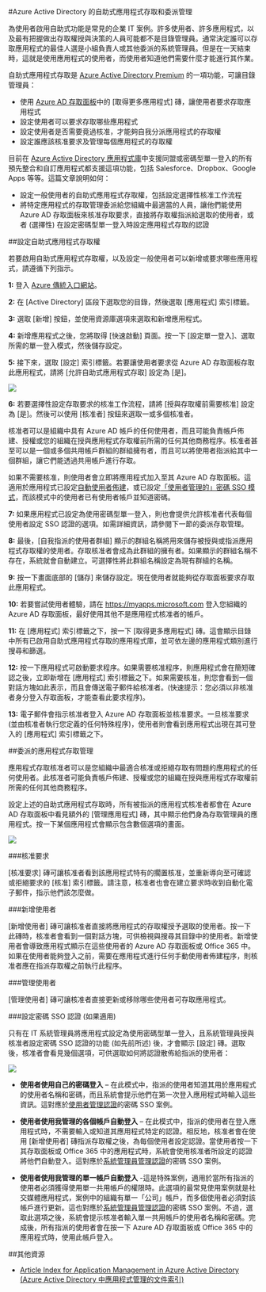 <properties
	pageTitle="Azure Active Directory 的自助式應用程式存取和委派管理 | Microsoft Azure"
	description="本文說明如何啟用 Azure Active Directory 的自助式應用程式存取和委派管理"
	services="active-directory"
	documentationCenter=""
	authors="asmalser-msft"
	manager="femila"
	editor=""/>

<tags
	ms.service="active-directory"
	ms.workload="identity"
	ms.tgt_pltfrm="na"
	ms.devlang="na"
	ms.topic="article"
	ms.date="02/09/2016"
	ms.author="asmalser"/>

#Azure Active Directory 的自助式應用程式存取和委派管理

為使用者啟用自助式功能是常見的企業 IT 案例。許多使用者、許多應用程式，以及最有把握做出存取權授與決策的人員可能都不是目錄管理員。通常決定誰可以存取應用程式的最佳人選是小組負責人或其他委派的系統管理員。但是在一天結束時，這就是使用應用程式的使用者，而使用者知道他們需要什麼才能進行其作業。

自助式應用程式存取是 [Azure Active Directory Premium](https://azure.microsoft.com/trial/get-started-active-directory/) 的一項功能，可讓目錄管理員：

* 使用 [Azure AD 存取面板](active-directory-appssoaccess-whatis.md#deploying-azure-ad-integrated-applications-to-users)中的 [取得更多應用程式] 磚，讓使用者要求存取應用程式
* 設定使用者可以要求存取哪些應用程式
* 設定使用者是否需要竟過核准，才能夠自我分派應用程式的存取權
* 設定誰應該核准要求及管理每個應用程式的存取權

目前在 [Azure Active Directory 應用程式庫](https://azure.microsoft.com/marketplace/active-directory/all/)中支援同盟或密碼型單一登入的所有預先整合和自訂應用程式都支援這項功能，包括 Salesforce、Dropbox、Google Apps 等等。這篇文章說明如何：

* 設定一般使用者的自助式應用程式存取權，包括設定選擇性核准工作流程
* 將特定應用程式的存取管理委派給您組織中最適當的人員，讓他們能使用 Azure AD 存取面板來核准存取要求，直接將存取權指派給選取的使用者，或者 (選擇性) 在設定密碼型單一登入時設定應用程式存取的認證


##設定自助式應用程式存取權

若要啟用自助式應用程式存取權，以及設定一般使用者可以新增或要求哪些應用程式，請遵循下列指示。

**1:** 登入 [Azure 傳統入口網站](https://manage.windowsazure.com/)。

**2:** 在 [Active Directory] 區段下選取您的目錄，然後選取 [應用程式] 索引標籤。

**3:** 選取 [新增] 按鈕，並使用資源庫選項來選取和新增應用程式。

**4:** 新增應用程式之後，您將取得 [快速啟動] 頁面。按一下 [設定單一登入]、選取所需的單一登入模式，然後儲存設定。

**5:** 接下來，選取 [設定] 索引標籤。若要讓使用者要求從 Azure AD 存取面板存取此應用程式，請將 [允許自助式應用程式存取] 設定為 [是]。

![][1]

**6:** 若要選擇性設定存取要求的核准工作流程，請將 [授與存取權前需要核准] 設定為 [是]。然後可以使用 [核准者] 按鈕來選取一或多個核准者。

核准者可以是組織中具有 Azure AD 帳戶的任何使用者，而且可能負責帳戶佈建、授權或您的組織在授與應用程式存取權前所需的任何其他商務程序。核准者甚至可以是一個或多個共用帳戶群組的群組擁有者，而且可以將使用者指派給其中一個群組，讓它們能透過共用帳戶進行存取。

如果不需要核准，則使用者會立即將應用程式加入至其 Azure AD 存取面板。這適用於應用程式已設定[自動使用者佈建](active-directory-saas-app-provisioning.md)，或已設定[「使用者管理的」密碼 SSO 模式](active-directory-appssoaccess-whatis.md#password-based-single-sign-on)，而該模式中的使用者已有使用者帳戶並知道密碼。

**7:** 如果應用程式已設定為使用密碼型單一登入，則也會提供允許核准者代表每個使用者設定 SSO 認證的選項。如需詳細資訊，請參閱下一節的委派存取管理。

**8:** 最後，[自我指派的使用者群組] 顯示的群組名稱將用來儲存被授與或指派應用程式存取權的使用者。存取核准者會成為此群組的擁有者。如果顯示的群組名稱不存在，系統就會自動建立。可選擇性將此群組名稱設定為現有群組的名稱。

**9:** 按一下畫面底部的 [儲存] 來儲存設定。現在使用者就能夠從存取面板要求存取此應用程式。

**10:** 若要嘗試使用者體驗，請在 https://myapps.microsoft.com 登入您組織的 Azure AD 存取面板，最好使用其他不是應用程式核准者的帳戶。

**11:** 在 [應用程式] 索引標籤之下，按一下 [取得更多應用程式] 磚。這會顯示目錄中所有已啟用自助式應用程式存取的應用程式庫，並可依左邊的應用程式類別進行搜尋和篩選。

**12:** 按一下應用程式可啟動要求程序。如果需要核准程序，則應用程式會在簡短確認之後，立即新增在 [應用程式] 索引標籤之下。如果需要核准，則您會看到一個對話方塊如此表示，而且會傳送電子郵件給核准者。(快速提示：您必須以非核准者身分登入存取面板，才能查看此要求程序)。

**13:** 電子郵件會指示核准者登入 Azure AD 存取面板並核准要求。一旦核准要求 (並由核准者執行您定義的任何特殊程序)，使用者則會看到應用程式出現在其可登入的 [應用程式] 索引標籤之下。

##委派的應用程式存取管理

應用程式存取核准者可以是您組織中最適合核准或拒絕存取有問題的應用程式的任何使用者。此核准者可能負責帳戶佈建、授權或您的組織在授與應用程式存取權前所需的任何其他商務程序。
 
設定上述的自助式應用程式存取時，所有被指派的應用程式核准者都會在 Azure AD 存取面板中看見額外的 [管理應用程式] 磚，其中顯示他們身為存取管理員的應用程式。按一下某個應用程式會顯示包含數個選項的畫面。

![][2]

###核准要求

[核准要求] 磚可讓核准者看到該應用程式特有的擱置核准，並重新導向至可確認或拒絕要求的 [核准] 索引標籤。請注意，核准者也會在建立要求時收到自動化電子郵件，指示他們該怎麼做。

###新增使用者

[新增使用者] 磚可讓核准者直接將應用程式的存取權授予選取的使用者。按一下此磚時，核准者會看到一個對話方塊，可供檢視與搜尋其目錄中的使用者。新增使用者會導致應用程式顯示在這些使用者的 Azure AD 存取面板或 Office 365 中。如果在使用者能夠登入之前，需要在應用程式進行任何手動使用者佈建程序，則核准者應在指派存取權之前執行此程序。

###管理使用者

[管理使用者] 磚可讓核准者直接更新或移除哪些使用者可存取應用程式。

###設定密碼 SSO 認證 (如果適用)

只有在 IT 系統管理員將應用程式設定為使用密碼型單一登入，且系統管理員授與核准者設定密碼 SSO 認證的功能 (如先前所述) 後，才會顯示 [設定] 磚。選取後，核准者會看見幾個選項，可供選取如何將認證散佈給指派的使用者：

![][3]

* **使用者使用自己的密碼登入** – 在此模式中，指派的使用者知道其用於應用程式的使用者名稱和密碼，而且系統會提示他們在第一次登入應用程式時輸入這些資訊。這對應於[使用者管理認證](active-directory-appssoaccess-whatis.md#password-based-single-sign-on)的密碼 SSO 案例。

* **使用者使用我管理的各個帳戶自動登入** – 在此模式中，指派的使用者在登入應用程式時，不需要輸入或知道其應用程式特定的認證。相反地，核准者會在使用 [新增使用者] 磚指派存取權之後，為每個使用者設定認證。當使用者按一下其存取面板或 Office 365 中的應用程式時，系統會使用核准者所設定的認證將他們自動登入。這對應於[系統管理員管理認證](active-directory-appssoaccess-whatis.md#password-based-single-sign-on)的密碼 SSO 案例。

* **使用者使用我管理的單一帳戶自動登入** -這是特殊案例，適用於當所有指派的使用者必須獲得使用單一共用帳戶的權限時。此選項的最常見使用案例就是社交媒體應用程式，案例中的組織有單一「公司」帳戶，而多個使用者必須對該帳戶進行更新。這也對應於[系統管理員管理認證](active-directory-appssoaccess-whatis.md#password-based-single-sign-on)的密碼 SSO 案例。不過，選取此選項之後，系統會提示核准者輸入單一共用帳戶的使用者名稱和密碼。完成後，所有指派的使用者會在按一下 Azure AD 存取面板或 Office 365 中的應用程式時，使用此帳戶登入。

##其他資源
- [Article Index for Application Management in Azure Active Directory (Azure Active Directory 中應用程式管理的文件索引)](active-directory-apps-index.md)

<!--Image references-->
[1]: ./media/active-directory-self-service-application-access/ssaa_admin.PNG
[2]: ./media/active-directory-self-service-application-access/ssaa_ap_manage_app.PNG
[3]: ./media/active-directory-self-service-application-access/ssaa_ap_manage_app_config.PNG

<!---HONumber=AcomDC_0928_2016-->